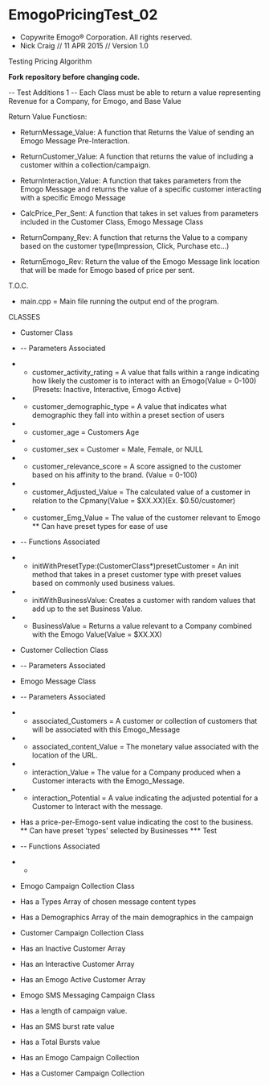 # EmogoPricingTest_02

- Copywrite Emogo® Corporation. All rights reserved.
- Nick Craig // 11 APR 2015 // Version 1.0

Testing Pricing Algorithm

**Fork repository before changing code.**

-- Test Additions 1 --
Each Class must be able to return a value representing Revenue for a Company, for Emogo, and Base Value

Return Value Functiosn:
- ReturnMessage_Value: A function that Returns the Value of sending an Emogo Message Pre-Interaction.

- ReturnCustomer_Value: A function that returns the value of including a customer within a collection/campaign.

- ReturnInteraction_Value: A function that takes parameters from the Emogo Message and returns the value of a specific customer interacting with a specific Emogo Message

- CalcPrice_Per_Sent: A function that takes in set values from parameters included in the Customer Class, Emogo Message Class

- ReturnCompany_Rev: A function that returns the Value to a company based on the customer type(Impression, Click, Purchase etc...)

- ReturnEmogo_Rev: Return the value of the Emogo Message link location that will be made for Emogo based of price per sent.


T.O.C.
- main.cpp = Main file running the output end of the program.

CLASSES
- Customer Class
- -- Parameters Associated
- - customer_activity_rating = A value that falls within a range indicating how likely the customer is to interact with an Emogo(Value = 0-100)(Presets: Inactive, Interactive, Emogo Active)
- - customer_demographic_type = A value that indicates what demographic they fall into within a preset section of users
- - customer_age = Customers Age
- - customer_sex = Customer = Male, Female, or NULL
- - customer_relevance_score = A score assigned to the customer based on his affinity to the brand. (Value = 0-100)
- - customer_Adjusted_Value = The calculated value of a customer in relation to the Cpmany(Value = $XX.XX)(Ex. $0.50/customer)
- - customer_Emg_Value = The value of the customer relevant to Emogo
** Can have preset types for ease of use
- -- Functions Associated
- - initWithPresetType:(CustomerClass*)presetCustomer = An init method that takes in a preset customer type with preset values based on commonly used business values.
- - initWithBusinessValue: Creates a customer with random values that add up to the set Business Value.
- - BusinessValue = Returns a value relevant to a Company combined with the Emogo Value(Value = $XX.XX)

- Customer Collection Class
- -- Parameters Associated

- Emogo Message Class
- -- Parameters Associated
- - associated_Customers = A customer or collection of customers that will be associated with this Emogo_Message
- - associated_content_Value = The monetary value associated with the location of the URL.
- - interaction_Value = The value for a Company produced when a Customer interacts with the Emogo_Message.
- - interaction_Potential = A value indicating the adjusted potential for a Customer to Interact with the message.
- Has a price-per-Emogo-sent value indicating the cost to the business.
** Can have preset 'types' selected by Businesses
*** Test
- -- Functions Associated
- - 


- Emogo Campaign Collection Class
- Has a Types Array of chosen message content types
- Has a Demographics Array of the main demographics in the campaign
- Customer Campaign Collection Class
- Has an Inactive Customer Array
- Has an Interactive Customer Array
- Has an Emogo Active Customer Array
- Emogo SMS Messaging Campaign Class
- Has a length of campaign value.
- Has an SMS burst rate value
- Has a Total Bursts value
- Has an Emogo Campaign Collection
- Has a Customer Campaign Collection